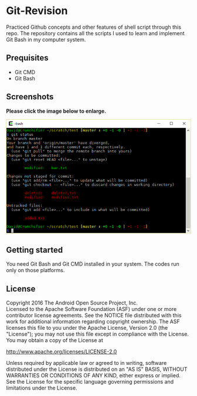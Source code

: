 # Git-Revision
Practiced Github concepts and other features of shell script through this repo. The repository contains all the scripts 
I used to learn and implement Git Bash in my computer system.

## Prequisites
* Git CMD
* Git Bash

## Screenshots

**Please click the image below to enlarge.**

<img src="https://github.com/Shubhraaaj/Github-revision/blob/master/github.png">

## Getting started
You need Git Bash and Git CMD installed in your system. The codes run only on those platforms.

## License
<p> Copyright 2016 The Android Open Source Project, Inc.<br>
Licensed to the Apache Software Foundation (ASF) under one or more contributor license agreements. 
See the NOTICE file distributed with this work for additional information regarding copyright ownership. 
The ASF licenses this file to you under the Apache License, Version 2.0 (the "License"); 
you may not use this file except in compliance with the License. You may obtain a copy of the License at<br>

http://www.apache.org/licenses/LICENSE-2.0 <br>

Unless required by applicable law or agreed to in writing, software distributed under the License is distributed on an "AS IS" BASIS, 
WITHOUT WARRANTIES OR CONDITIONS OF ANY KIND, either express or implied. See the License for the specific language governing permissions 
and limitations under the License.<p>
